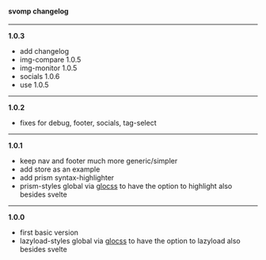 #### svomp changelog

---

**1.0.3**

- add changelog
- img-compare 1.0.5
- img-monitor 1.0.5
- socials 1.0.6
- use 1.0.5

---

**1.0.2**
- fixes for debug, footer, socials, tag-select

---

**1.0.1**

- keep nav and footer much more generic/simpler
- add store as an example
- add prism syntax-highlighter
- prism-styles global via [glocss](https://github.com/vedam/glocss/blob/master/src/prism.css) to have the option to highlight also besides svelte

---

**1.0.0**

- first basic version
- lazyload-styles global via [glocss](https://github.com/vedam/glocss/blob/master/src/helpers/media.css) to have the option to lazyload also besides svelte 
